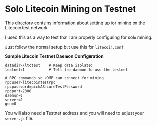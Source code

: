 # Solo Litecoin Mining on Testnet
This directory contains information about setting up for mining on the Litecoin test network.

I used this as a way to test that I am properly configuring for solo mining.

Just follow the normal setup but use this for `litecoin.conf`

**Sample Litecoin Testnet Daemon Configuration**
```
datadir=/ltctest    # Keep data isolated
testnet=1           # Tell the daemon to use the testnet

# RPC commands so NOMP can connect for mining
rpcuser=litecointestrpc
rpcpassword=pickASecureTestPassword
rpcport=2300
daemon=1
server=1
gen=0
```

You will also need a Testnet address and you will need to adjust your `server.js` file.
